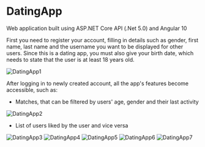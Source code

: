 # DatingApp
Web application built using ASP.NET Core API (.Net 5.0) and Angular 10

First you need to register your account, filling in details such as gender, first name, last name and the username you want to be displayed for other users. Since this is a dating app, you must also give your birth date, which needs to state that the user is at least 18 years old.

![DatingApp1](https://user-images.githubusercontent.com/75435412/141817102-b37de86f-73b5-4d4e-8a0b-c6fac6ca8465.PNG)

After logging in to newly created account, all the app's features become accessible, such as:
* Matches, that can be filtered by users' age, gender and their last activity

![DatingApp2](https://user-images.githubusercontent.com/75435412/141817112-b404bba9-d783-4137-aea5-6a3ae35e5975.PNG)

* List of users liked by the user and vice versa

![DatingApp3](https://user-images.githubusercontent.com/75435412/141817118-0f963cad-7681-47d3-8431-08aa97fd993c.PNG)
![DatingApp4](https://user-images.githubusercontent.com/75435412/141817123-ac66eed0-4943-4e32-b27c-3a90a29ba2c1.PNG)
![DatingApp5](https://user-images.githubusercontent.com/75435412/141817146-79bcafd1-97e2-42da-83b3-9abf221d98c9.PNG)
![DatingApp6](https://user-images.githubusercontent.com/75435412/141817158-7614bf8b-1d33-4d47-8500-19c771cd2704.PNG)
![DatingApp7](https://user-images.githubusercontent.com/75435412/141817172-e88c7732-0ffa-406f-9425-09830989ad78.PNG)
